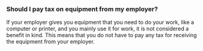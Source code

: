 ###  Should I pay tax on equipment from my employer?

If your employer gives you equipment that you need to do your work, like a
computer or printer, and you mainly use it for work, it is not considered a
benefit in kind. This means that you do not have to pay any tax for receiving
the equipment from your employer.
